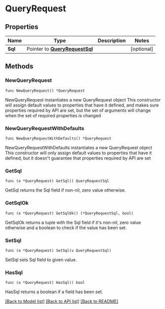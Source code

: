 # QueryRequest

## Properties

Name | Type | Description | Notes
------------ | ------------- | ------------- | -------------
**Sql** | Pointer to [**QueryRequestSql**](QueryRequestSql.md) |  | [optional] 

## Methods

### NewQueryRequest

`func NewQueryRequest() *QueryRequest`

NewQueryRequest instantiates a new QueryRequest object
This constructor will assign default values to properties that have it defined,
and makes sure properties required by API are set, but the set of arguments
will change when the set of required properties is changed

### NewQueryRequestWithDefaults

`func NewQueryRequestWithDefaults() *QueryRequest`

NewQueryRequestWithDefaults instantiates a new QueryRequest object
This constructor will only assign default values to properties that have it defined,
but it doesn't guarantee that properties required by API are set

### GetSql

`func (o *QueryRequest) GetSql() QueryRequestSql`

GetSql returns the Sql field if non-nil, zero value otherwise.

### GetSqlOk

`func (o *QueryRequest) GetSqlOk() (*QueryRequestSql, bool)`

GetSqlOk returns a tuple with the Sql field if it's non-nil, zero value otherwise
and a boolean to check if the value has been set.

### SetSql

`func (o *QueryRequest) SetSql(v QueryRequestSql)`

SetSql sets Sql field to given value.

### HasSql

`func (o *QueryRequest) HasSql() bool`

HasSql returns a boolean if a field has been set.


[[Back to Model list]](../README.md#documentation-for-models) [[Back to API list]](../README.md#documentation-for-api-endpoints) [[Back to README]](../README.md)


